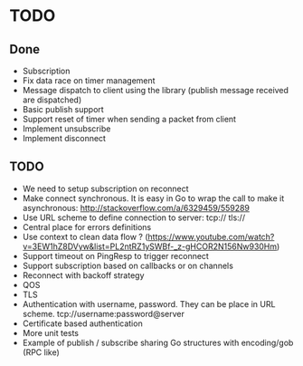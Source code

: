 # TODO

## Done

+ Subscription
+ Fix data race on timer management
+ Message dispatch to client using the library (publish message
  received are dispatched)
+ Basic publish support
+ Support reset of timer when sending a packet from client
+ Implement unsubscribe
+ Implement disconnect

## TODO

- We need to setup subscription on reconnect
- Make connect synchronous. It is easy in Go to wrap the call to make it asynchronous: http://stackoverflow.com/a/6329459/559289
- Use URL scheme to define connection to server: tcp:// tls://
- Central place for errors definitions
- Use context to clean data flow ? (https://www.youtube.com/watch?v=3EW1hZ8DVyw&list=PL2ntRZ1ySWBf-_z-gHCOR2N156Nw930Hm)
- Support timeout on PingResp to trigger reconnect
- Support subscription based on callbacks or on channels
- Reconnect with backoff strategy
- QOS
- TLS
- Authentication with username, password. They can be place in URL scheme. tcp://username:password@server 
- Certificate based authentication
- More unit tests
- Example of publish / subscribe sharing Go structures with
  encoding/gob (RPC like)

